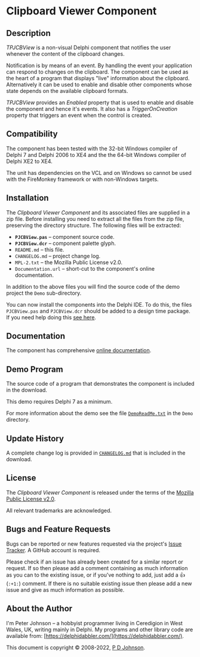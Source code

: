 # Clipboard Viewer Component

## Description

_TPJCBView_ is a non-visual Delphi component that notifies the user whenever the content of the clipboard changes.

Notification is by means of an event. By handling the event your application can respond to changes on the clipboard. The component can be used as the heart of a program that displays "live" information about the clipboard. Alternatively it can be used to enable and disable other components whose state depends on the available clipboard formats.

_TPJCBView_ provides an _Enabled_ property that is used to enable and disable the component and hence it's events. It also has a _TriggerOnCreation_ property that triggers an event when the control is created.

## Compatibility

The component has been tested with the 32-bit Windows compiler of Delphi 7 and Delphi 2006 to XE4 and the the 64-bit Windows compiler of Delphi XE2 to XE4.

The unit has dependencies on the VCL and on Windows so cannot be used with the FireMonkey framework or with non-Windows targets.

## Installation

The _Clipboard Viewer Component_ and its associated files are supplied in a zip file. Before installing you need to extract all the files from the zip file, preserving the directory structure. The following files will be extracted:

* **`PJCBView.pas`** – component source code.
* **`PJCBView.dcr`** – component palette glyph.
* `README.md` – this file.
* `CHANGELOG.md` – project change log.
* `MPL-2.txt` – the Mozilla Public License v2.0.
* `Documentation.url` – short-cut to the component's online documentation.

In addition to the above files you will find the source code of the demo project the `Demo` sub-directory.

You can now install the components into the Delphi IDE. To do this, the files `PJCBView.pas` and `PJCBView.dcr` should be added to a design time package. If you need help doing this [see here](https://delphidabbler.com/url/install-comp).

## Documentation

The component has comprehensive [online documentation](https://delphidabbler.com/url/cbview-docs).

## Demo Program

The source code of a program that demonstrates the component is included in the download.

This demo requires Delphi 7 as a minimum.

For more information about the demo see the file [`DemoReadMe.txt`](https://raw.githubusercontent.com/ddablib/cbview/main/Demo/DemoReadMe.txt) in the `Demo` directory.

## Update History

A complete change log is provided in [`CHANGELOG.md`](https://github.com/ddablib/cbview/blob/main/CHANGELOG.md) that is included in the download.

## License

The _Clipboard Viewer Component_ is released under the terms of the [Mozilla Public License v2.0](https://www.mozilla.org/MPL/2.0/).

All relevant trademarks are acknowledged.

## Bugs and Feature Requests

Bugs can be reported or new features requested via the project's [Issue Tracker](https://github.com/ddablib/cbview/issues). A GitHub account is required.

Please check if an issue has already been created for a similar report or request. If so then please add a comment containing as much information as you can to the existing issue, or if you've nothing to add, just add a :+1: (`:+1:`) comment. If there is no suitable existing issue then please add a new issue and give as much information as possible.

## About the Author

I'm Peter Johnson – a hobbyist programmer living in Ceredigion in West Wales, UK, writing mainly in Delphi. My programs and other library code are available from: [https://delphidabbler.com/](https://delphidabbler.com/).

This document is copyright © 2008-2022, [P D Johnson](https://gravatar.com/delphidabbler).
